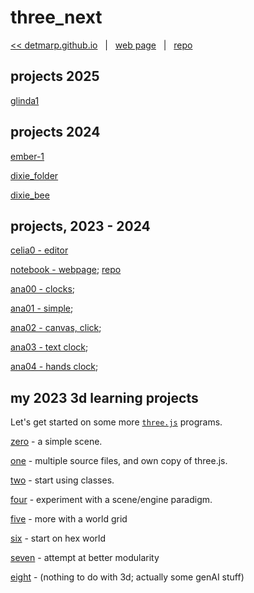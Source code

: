 # three_next

[<< detmarp.github.io](https://detmarp.github.io)
&nbsp; | &nbsp;
[web page](https://detmarp.github.io/three_next)
&nbsp; | &nbsp;
[repo](https://github.com/detmarp/three_next)

## projects 2025
[glinda1](glinda1/index.html)

## projects 2024
[ember-1](ember-1/index.html)

[dixie_folder](dixie_folder/index.html)

[dixie_bee](dixie_bee/index.html)

## projects, 2023 - 2024
[celia0 - editor](celia0/index.html)

[notebook - webpage](https://detmarp.github.io/notebook); [repo](https://github.com/detmarp/notebook)

[ana00 - clocks](ana00/index.html);

[ana01 - simple](ana01/index.html);

[ana02 - canvas, click](ana02/index.html);

[ana03 - text clock](ana03/index.html);

[ana04 - hands clock](ana04/index.html);

## my 2023 3d learning projects
Let's get started on some more [`three.js`](https://threejs.org/) programs.

[zero](zero/index.html) - a simple scene.

[one](one/index.html) - multiple source files, and own copy of three.js.

[two](two/index.html) - start using classes.

[four](four/index.html) - experiment with a scene/engine paradigm.

[five](five/index.html) - more with a world grid

[six](six/index.html) - start on hex world

[seven](seven/index.html) - attempt at better modularity

[eight](eight/index.html) - (nothing to do with 3d; actually some genAI stuff)
